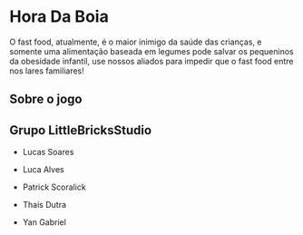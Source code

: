 # Hora Da Boia
O fast food, atualmente, é o maior inimigo da saúde das crianças, e somente uma alimentação baseada em legumes pode salvar os pequeninos da obesidade infantil, use nossos aliados para impedir que o fast food entre nos lares familiares!

## Sobre o jogo

<h2> Grupo LittleBricksStudio</h2>

- Lucas Soares

- Luca Alves

- Patrick Scoralick

- Thais Dutra

- Yan Gabriel
